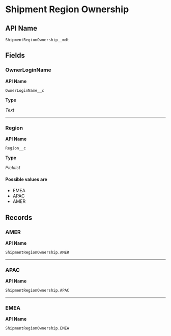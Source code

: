 # Shipment Region Ownership

## API Name
`ShipmentRegionOwnership__mdt`

## Fields
### OwnerLoginName

**API Name**

`OwnerLoginName__c`

**Type**

*Text*

---
### Region

**API Name**

`Region__c`

**Type**

*Picklist*

#### Possible values are
* EMEA
* APAC
* AMER

## Records
### AMER

**API Name**

`ShipmentRegionOwnership.AMER`

---
### APAC

**API Name**

`ShipmentRegionOwnership.APAC`

---
### EMEA

**API Name**

`ShipmentRegionOwnership.EMEA`